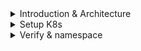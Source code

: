 <details>
<summary>Introduction & Architecture</summary>
<br>

  <img width="807" alt="image" src="https://user-images.githubusercontent.com/75510135/163704481-e4a73cf9-34da-4e87-9ac3-88096212c7f7.png">

  <img width="825" alt="image" src="https://user-images.githubusercontent.com/75510135/163704509-f654c766-b898-4bbd-8bab-e77b8ce9c8c6.png">

  <img width="740" alt="image" src="https://user-images.githubusercontent.com/75510135/163705108-af20c6e8-7fbe-4ccf-8ce8-afb1bfb5c8f0.png">

  <img width="721" alt="image" src="https://user-images.githubusercontent.com/75510135/163705170-7ec41d55-d7cc-455c-8490-a7acf150f0b6.png">

  <img width="727" alt="image" src="https://user-images.githubusercontent.com/75510135/163705200-95181ebe-030d-404b-94d4-db67100abc5e.png">

  <img width="752" alt="image" src="https://user-images.githubusercontent.com/75510135/163705224-08c636b2-c864-4a36-a22d-edadf7718c45.png">

  <img width="665" alt="image" src="https://user-images.githubusercontent.com/75510135/163705236-69e0dd47-f12f-42e6-8035-594710996322.png">

  - Architecture
  <img width="622" alt="image" src="https://user-images.githubusercontent.com/75510135/163705290-9a7fc331-33c2-4e4c-8d74-f4b4386ea4a9.png">

  <img width="732" alt="image" src="https://user-images.githubusercontent.com/75510135/163705369-a2d80f7e-c90f-4ec5-b50c-1c7d0ab437e7.png">

  <img width="752" alt="image" src="https://user-images.githubusercontent.com/75510135/163705448-d984b439-88c3-4333-a3ce-81f4f0739a5a.png">

  <img width="735" alt="image" src="https://user-images.githubusercontent.com/75510135/163705479-b0914021-5b1d-4140-bc1d-c727e96ba630.png">

  <img width="756" alt="image" src="https://user-images.githubusercontent.com/75510135/163705501-b3e8419b-f3ff-44fe-9afa-dbf558d3cb02.png">

  <img width="727" alt="image" src="https://user-images.githubusercontent.com/75510135/163705529-054044dd-72d0-4189-9b71-2802b8963cd6.png">

  <img width="753" alt="image" src="https://user-images.githubusercontent.com/75510135/163705577-7beeaf29-87f6-49b2-90f8-971f97a95ad3.png">

  <img width="751" alt="image" src="https://user-images.githubusercontent.com/75510135/163705586-ad6d5a3e-44f6-4435-a3e3-afce7dbffea9.png">

</details>

<details>
<summary>Setup K8s</summary>
<br>

  <img width="658" alt="image" src="https://user-images.githubusercontent.com/75510135/163705649-02547edf-0192-420d-88d7-2f731cd36379.png">

  - after VM setup is done(min 4GB Ram => it directly map to Number of IPAddress for PODS)
  ```
          ********** Install Docker CE Edition **********
        1. Uninstall old versions
        sudo apt-get remove docker docker-engine docker.io containerd runc

        2. Update the apt package index 
        sudo apt-get update

        sudo apt-get install \
            apt-transport-https \
            ca-certificates \
            curl \
            gnupg \
            lsb-release

        3. Add Docker’s official GPG key:
        curl -fsSL https://download.docker.com/linux/ubuntu/gpg | sudo gpg --dearmor -o /usr/share/keyrings/docker-archive-keyring.gpg

        4. Use the following command to set up the stable repository
        echo \
          "deb [arch=amd64 signed-by=/usr/share/keyrings/docker-archive-keyring.gpg] https://download.docker.com/linux/ubuntu \
          $(lsb_release -cs) stable" | sudo tee /etc/apt/sources.list.d/docker.list > /dev/null

        5. Install Docker Engine
        sudo apt-get update
        sudo apt-get install docker-ce docker-ce-cli containerd.io

        6. verify Docker version
        docker --version


        ********** Install KubeCtl **********
        1. Download the latest release
        curl -LO "https://dl.k8s.io/release/$(curl -L -s https://dl.k8s.io/release/stable.txt)/bin/linux/amd64/kubectl"

        2. Install kubectl
        sudo install -o root -g root -m 0755 kubectl /usr/local/bin/kubectl

        3. Test to ensure the version you installed is up-to-date:
        kubectl version --client


        ********** Install MiniKube **********
        1. Download Binay
        curl -LO https://storage.googleapis.com/minikube/releases/latest/minikube-linux-amd64
        chmod +x minikube-linux-amd64

        2. Install Minikube
        sudo install minikube-linux-amd64 /usr/local/bin/minikube

        3. Verify Installation
        minikube version

        4. Start Kubernetes Cluser
        sudo apt install conntrack
        sudo minikube start --vm-driver=none

        5. Get Cluster Information
        kubectl config view
  ```
</details>

<details>
<summary>Verify & namespace</summary>
<br>

  ```
        ********** Interact Cluster Using KubeCtl **********
      1. Use the kubectl create command to create a Deployment that manages a Pod. The Pod runs a Container based on the provided Docker image.
      kubectl create deployment hello-node --image=k8s.gcr.io/echoserver:1.4

      2. View the Deployment:
      kubectl get deployments

      3. View the Pod:
      kubectl get pods

      4. Expose the Pod to the public internet using the kubectl expose command:
      kubectl expose deployment hello-node --type=LoadBalancer --port=8080

      **The --type=LoadBalancer flag indicates that you want to expose your Service outside of the cluster.

      5. View the Service you created:
      minikube service hello-node

      CleanUP -
      1. Remove service
      kubectl delete service hello-node

      2. Remove Deployments-
      kubectl delete deployment hello-node
  ```
  
  - namespace
  
  <img width="727" alt="image" src="https://user-images.githubusercontent.com/75510135/163707088-37fe1f47-4894-4699-a586-41fe748d234d.png">

  <img width="722" alt="image" src="https://user-images.githubusercontent.com/75510135/163706982-21b58bb0-f863-4f87-afa3-71024e96e043.png">

  <img width="724" alt="image" src="https://user-images.githubusercontent.com/75510135/163707024-41e486a0-2109-4842-b070-09cedb5ade2c.png">

  <img width="702" alt="image" src="https://user-images.githubusercontent.com/75510135/163707073-c59a9e7b-c702-4957-883a-ef90ef21bee4.png">

  
</details>
